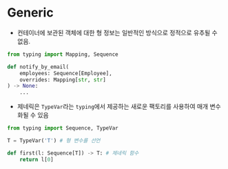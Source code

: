 # Generic
- 컨테이너에 보관된 객체에 대한 형 정보는 일반적인 방식으로 정적으로 유추될 수 없음.

```python
from typing import Mapping, Sequence

def notify_by_email(
    employees: Sequence[Employee],
    overrides: Mapping[str, str]
) -> None:
    ...
```

- 제네릭은 `TypeVar`라는 `typing`에서 제공하는 새로운 팩토리를 사용하여 매개 변수화될 수 있음
```python
from typing import Sequence, TypeVar

T = TypeVar('T') # 형 변수를 선언

def first(l: Sequence[T]) -> T: # 제네릭 함수
    return l[0]
```
